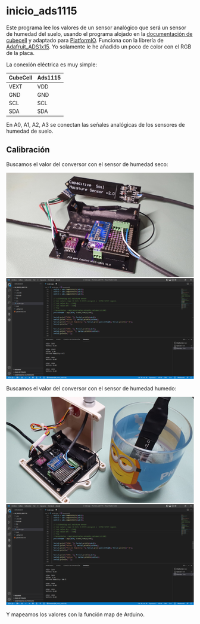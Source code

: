 # inicio_ads1115
 
Este programa lee los valores de un sensor analógico que será un sensor de humedad del suelo, usando el programa alojado en la [documentación de cubecell](https://github.com/HelTecAutomation/CubeCell-Arduino/blob/master/libraries/Sensor_ThirdParty/examples/ADS1X15/singleended/singleended.ino) y adaptado para [PlatformIO](https://platformio.org/). Funciona con la librería de [Adafruit_ADS1x15](https://github.com/adafruit/Adafruit_ADS1X15). Yo solamente le he añadido un poco de color con el RGB de la placa. 

La conexión eléctrica es muy simple: 

| CubeCell | Ads1115 |
| -- | -- |
| VEXT | VDD |
| GND | GND |
| SCL | SCL |
| SDA | SDA |
  
En A0, A1, A2, A3 se conectan las señales analógicas de los sensores de humedad de suelo.


## Calibración

Buscamos el valor del conversor con el sensor de humedad seco:

![](/software/docs/20221008_ads1115.jpg)
![](/software/docs/humedad0.PNG)

Buscamos el valor del conversor con el sensor de humedad humedo:

![](/software/docs/20221023_calibrar.jpg)
![](/software/docs/humedad100.PNG)


Y mapeamos los valores con la función map de Arduino.
